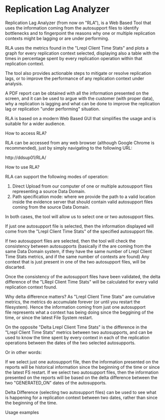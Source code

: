 # Replication Lag Analyzer

Replication Lag Analyzer (from now on "RLA"), is a Web Based Tool that uses the information coming from the autosupport files to identify bottlenecks and to fingerpoint the reasons why one or multiple replication contexts might be lagging or are under performing. 

RLA uses the metrics found in the "Lrepl Client Time Stats" and plots a graph for every replication context selected, displaying also a table with the times in percentage spent by every replication operation within that replication context.

The tool also provides actionable steps to mitigate or resolve replication lags, or to improve the performance of any replication context under analysis.

A PDF report can be obtained with all the information presented on the screen, and it can be used to argue with the customer (with proper data), why a replication is lagging and what can be done to improve the replication lag or replication "under performing" situation.

RLA is based on a modern Web Based GUI that simplifies the usage and is suitable for a wider audience.

How to access RLA?

RLA can be accessed from any web browser (although Google Chrome is recommended), just by simply navigating to the following URL:

http://ddsup01/RLA/

How to use RLA?

RLA can support the following modes of operation: 

1) Direct Upload from our computer of one or multiple autosupport files representing a source Data Domain.
2) Path specification mode: where we provide the path to a valid location inside the evidence server that should contain valid autosupport files coming from the source Data Domain.

In both cases, the tool will allow us to select one or two autosupport files.

If just one autosupport file is selected, then the information displayed will come from the "Lrepl Client Time Stats" of the specified autosupport file.

If two autosupport files are selected, then the tool will check the consistency between autosupports (basically if the are coming from the same Data Domain system, if they have the same number of Lrepl Client Time Stats metrics, and if the same number of contexts are found) Any context that is just present in one of the two autosupport files, will be discarted.

Once the consistency of the autosupport files have been validated, the delta difference of the "LRepl Client Time Stats" will be calculated for every valid replication context found.

Why delta difference matters? As "Lrepl Client Time Stats" are cumulative metrics, the metrics do accumulate forever (or until you restart the filesystem).
Hence the information coming from just one autosupport file represents what a context has being doing since the beggining of the time, or since the latest File System restart. 

On the opposite "Delta Lrepl Client Time Stats" is the difference in the "Lrepl Client Time Stats" metrics between two autosupports, and can be used to know the time spent by every context in each of the replication operations between the dates of the two selected autosupports.

Or in other words:

If we select just one autosupport file, then the information presented on the reports will be historical information since the beginning of the time or since the latest FS restart.
If we select two autosupport files, then the information presented on the reports will be based on the delta difference between the two "GENERATED_ON" dates of the autosupports.

Delta Difference (selecting two autosupport files) can be used to see what is happening for a replication context between two dates, rather than since the beginning of the time.

Usage examples
